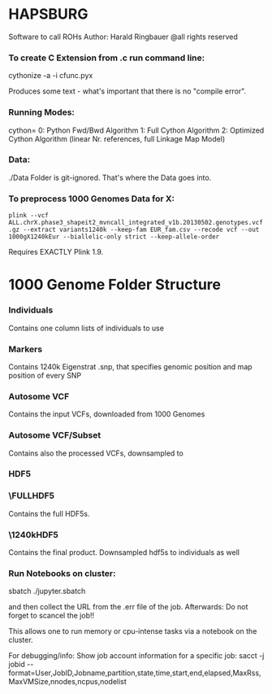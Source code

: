 # HAPSBURG
Software to call ROHs
Author: Harald Ringbauer
@all rights reserved

### To create C Extension from .c run command line:
cythonize -a -i cfunc.pyx

Produces some text - what's important that there is no "compile error".



### Running Modes:
cython=
0: Python Fwd/Bwd Algorithm
1: Full Cython Algorithm
2: Optimized Cython Algorithm (linear Nr. references, full Linkage Map Model)


### Data:
./Data Folder is git-ignored. That's where the Data goes into.

### To preprocess 1000 Genomes Data for X:
`plink --vcf ALL.chrX.phase3_shapeit2_mvncall_integrated_v1b.20130502.genotypes.vcf.gz --extract variants1240k --keep-fam EUR_fam.csv --recode vcf --out 1000gX1240kEur --biallelic-only strict --keep-allele-order`

Requires EXACTLY Plink 1.9.


# 1000 Genome Folder Structure

### Individuals
Contains one column lists of individuals to use

### Markers
Contains 1240k Eigenstrat .snp, that specifies genomic position and map position of every SNP

### Autosome VCF
Contains the input VCFs, downloaded from 1000 Genomes

### Autosome VCF/Subset
Contains also the processed VCFs, downsampled to 

### HDF5
### \FULLHDF5
Contains the full HDF5s.

### \1240kHDF5
Contains the final product. Downsampled hdf5s to individuals as well 


### Run Notebooks on cluster:
sbatch ./jupyter.sbatch

and then collect the URL from the .err file of the job. Afterwards: Do not forget to scancel the job!!


This allows one to run memory or cpu-intense tasks via a notebook on the cluster.

For debugging/info: Show job account information for a specific job:
sacct -j jobid --format=User,JobID,Jobname,partition,state,time,start,end,elapsed,MaxRss,MaxVMSize,nnodes,ncpus,nodelist








